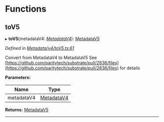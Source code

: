 

# Functions

<a id="tov5"></a>

##  toV5

▸ **toV5**(metadataV4: *[MetadataV4](../classes/_metadata_v4_metadata_.metadatav4.md)*): [MetadataV5](../classes/_metadata_v5_metadata_.metadatav5.md)

*Defined in [Metadata/v4/toV5.ts:61](https://github.com/polkadot-js/api/blob/0d12b08/packages/types/src/Metadata/v4/toV5.ts#L61)*

Convert from MetadataV4 to MetadataV5 See [https://github.com/paritytech/substrate/pull/2836/files](https://github.com/paritytech/substrate/pull/2836/files) for details

**Parameters:**

| Name | Type |
| ------ | ------ |
| metadataV4 | [MetadataV4](../classes/_metadata_v4_metadata_.metadatav4.md) |

**Returns:** [MetadataV5](../classes/_metadata_v5_metadata_.metadatav5.md)

___

